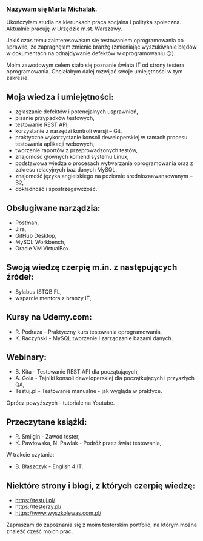 ### Nazywam się Marta Michalak. 

Ukończyłam studia na kierunkach praca socjalna i polityka społeczna. Aktualnie pracuję w Urzędzie m.st. Warszawy. 

Jakiś czas temu zainteresowałam się testowaniem oprogramowania co sprawiło, że zapragnęłam zmienić branżę (zmieniając wyszukiwanie błędów w dokumentach na odnajdywanie defektów w oprogramowaniu :smirk:).

Moim zawodowym celem stało się poznanie świata IT od strony testera oprogramowania. Chciałabym dalej rozwijać swoje umiejętności w tym zakresie.

## Moja wiedza i umiejętności:
- zgłaszanie defektów i potencjalnych usprawnień,
- pisanie przypadków testowych,
- testowanie REST API,
- korzystanie z narzędzi kontroli wersji – Git,
- praktyczne wykorzystanie konsoli deweloperskiej w ramach procesu testowania aplikacji webowych,
- tworzenie raportów z przeprowadzonych testów,
- znajomość głównych komend systemu Linux,
- podstawowa wiedza o procesach wytwarzania oprogramowania oraz z zakresu relacyjnych baz danych MySQL,
- znajomość języka angielskiego na poziomie średniozaawansowanym – B2,
- dokładność i spostrzegawczość.

## Obsługiwane narządzia:
- Postman,
- Jira,
- GitHub Desktop,
- MySQL Workbench,
- Oracle VM VirtualBox.

## Swoją wiedzę czerpię m.in. z następujących źródeł:
- Sylabus ISTQB FL,
- wsparcie mentora z branży IT,

## Kursy na Udemy.com:
- R. Podraza - Praktyczny kurs testowania oprogramowania,
- K. Raczyński - MySQL tworzenie i zarządzanie bazami danych.

## Webinary:
- B. Kita - Testowanie REST API dla początujących,
- A. Gola - Tajniki konsoli deweloperskiej dla początkujących i przyszłych QA,
- Testuj.pl - Testowanie manualne - jak wygląda w praktyce.

Oprócz powyższych - tutoriale na Youtube. 

## Przeczytane książki:
- R. Smilgin - Zawód tester,
- K. Pawłowska, N. Pawlak - Podróż przez świat testowania,

W trakcie czytania:
- B. Błaszczyk - English 4 IT.

## Niektóre strony i blogi, z których czerpię wiedzę:
- https://testuj.pl/
- https://testerzy.pl/
- https://www.wyszkolewas.com.pl/


Zapraszam do zapoznania się z moim testerskim portfolio, na którym można znaleźć część moich prac.

